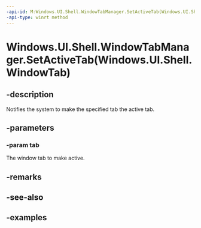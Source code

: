 ```yaml
---
-api-id: M:Windows.UI.Shell.WindowTabManager.SetActiveTab(Windows.UI.Shell.WindowTab)
-api-type: winrt method
---
```


# Windows.UI.Shell.WindowTabManager.SetActiveTab(Windows.UI.Shell.WindowTab)

<!--
public void SetActiveTab (Windows.UI.Shell.WindowTab tab);
-->

## -description

Notifies the system to make the specified tab the active tab.

## -parameters

### -param tab

The window tab to make active.

## -remarks

## -see-also

## -examples

